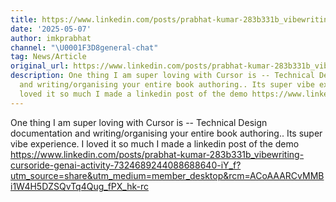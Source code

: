 ```yaml
---
title: https://www.linkedin.com/posts/prabhat-kumar-283b331b_vibewriting-cursoride-genai-activity-7324689244088688640-iY_f?utm_source=share&utm_medium=member_desktop&rcm=ACoAAARCvMMBi1W4H5DZSQvTq4Qug_fPX_hk-rc
date: '2025-05-07'
author: imkprabhat
channel: "\U0001F3D8general-chat"
tag: News/Article
original_url: https://www.linkedin.com/posts/prabhat-kumar-283b331b_vibewriting-cursoride-genai-activity-7324689244088688640-iY_f?utm_source=share&utm_medium=member_desktop&rcm=ACoAAARCvMMBi1W4H5DZSQvTq4Qug_fPX_hk-rc
description: One thing I am super loving with Cursor is -- Technical Design documentation
  and writing/organising your entire book authoring.. Its super vibe experience. I
  loved it so much I made a linkedin post of the demo https://www.linkedin.com/posts/prabhat-kumar-283b331b_vibewriting-cursoride-genai-activity-7324689244088688640-iY_f?utm_source=share&utm_medium=member_desktop&rcm=ACoAAARCvMMBi1W4H5DZSQvTq4Qug_fPX_hk-rc
---
```


One thing I am super loving with Cursor is -- Technical Design documentation and writing/organising your entire book authoring.. Its super vibe experience. I loved it so much I made a linkedin post of the demo https://www.linkedin.com/posts/prabhat-kumar-283b331b_vibewriting-cursoride-genai-activity-7324689244088688640-iY_f?utm_source=share&utm_medium=member_desktop&rcm=ACoAAARCvMMBi1W4H5DZSQvTq4Qug_fPX_hk-rc